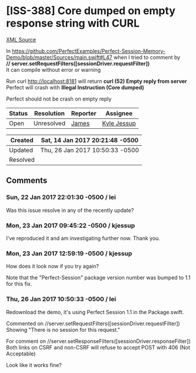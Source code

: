 # [ISS-388] Core dumped on empty response string with CURL

[XML Source](./xml/ISS-388.xml)
<p><p>In <a href="https://github.com/PerfectExamples/Perfect-Session-Memory-Demo/blob/master/Sources/main.swift#L47" class="external-link" rel="nofollow">https://github.com/PerfectExamples/Perfect-Session-Memory-Demo/blob/master/Sources/main.swift#L47</a> when I tried to comment by<br/>
<b>// server.setRequestFilters(<span class="error">&#91;sessionDriver.requestFilter&#93;</span>)</b><br/>
It can compile without error or warning</p>

<p>Run curl <a href="http://localhost:8181/" class="external-link" rel="nofollow">http://localhost:8181</a> will return <b>curl (52) Empty reply from server</b><br/>
Perfect will crash with <b>Illegal Instruction (Core dumped)</b></p>

<p>Perfect should not be crash on empty reply </p></p>





Status|Resolution|Reporter|Assignee
------|----------|--------|--------
Open|Unresolved|[James](Lei)|[Kyle Jessup]($kjessup)





Created|Sat, 14 Jan 2017 20:21:48 -0500
-------|--------------
Updated|Thu, 26 Jan 2017 10:50:33 -0500
Resolved|


## Comments




### Sun, 22 Jan 2017 22:01:30 -0500 / lei 

<p><p>Was this issue resolve in any of the recently update?</p></p>


### Mon, 23 Jan 2017 09:45:22 -0500 / kjessup 

<p><p>I've reproduced it and am investigating further now. Thank you.</p></p>


### Mon, 23 Jan 2017 12:59:19 -0500 / kjessup 

<p><p>How does it look now if you try again?</p>

<p>Note that the "Perfect-Session" package version number was bumped to 1.1 for this fix.</p></p>


### Thu, 26 Jan 2017 10:50:33 -0500 / lei 

<p><p>Redownload the demo, it's using Perfect Session 1.1 in the Package.swift.</p>

<p>Commented on //server.setRequestFilters(<span class="error">&#91;sessionDriver.requestFilter&#93;</span>)<br/>
Showing "There is no session for this request."</p>

<p>For comment on //server.setResponseFilters(<span class="error">&#91;sessionDriver.responseFilter&#93;</span>)<br/>
Both links on CSRF and non-CSRF will refuse to accept POST with 406 (Not Acceptable)</p>

<p>Look like it works fine?</p></p>


